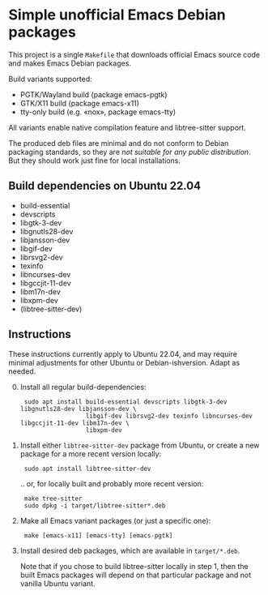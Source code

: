 # Simple unofficial Emacs Debian packages

This project is a single `Makefile` that downloads official Emacs source code
and makes Emacs Debian packages.

Build variants supported:
- PGTK/Wayland build   (package emacs-pgtk)
- GTK/X11 build        (package emacs-x11)
- tty-only build       (e.g. «nox», package emacs-tty)

All variants enable native compilation feature and libtree-sitter support.

The produced deb files are minimal and do not conform to Debian packaging
standards, so they are *not suitable for any public distribution*. But they
should work just fine for local installations.

## Build dependencies on Ubuntu 22.04

- build-essential
- devscripts
- libgtk-3-dev
- libgnutls28-dev
- libjansson-dev
- libgif-dev
- librsvg2-dev
- texinfo
- libncurses-dev
- libgccjit-11-dev
- libm17n-dev
- libxpm-dev
- (libtree-sitter-dev)

## Instructions

These instructions currently apply to Ubuntu 22.04, and may require minimal
adjustments for other Ubuntu or Debian-ishversion. Adapt as needed.

0. Install all regular build-dependencies:

        sudo apt install build-essential devscripts libgtk-3-dev libgnutls28-dev libjansson-dev \
                         libgif-dev librsvg2-dev texinfo libncurses-dev libgccjit-11-dev libm17n-dev \
                         libxpm-dev

1. Install either `libtree-sitter-dev` package from Ubuntu, or create a new package
   for a more recent version locally:

        sudo apt install libtree-sitter-dev
        
   .. or, for locally built and probably more recent version:

        make tree-sitter
        sudo dpkg -i target/libtree-sitter*.deb

2. Make all Emacs variant packages (or just a specific one):

        make [emacs-x11] [emacs-tty] [emacs-pgtk]

3. Install desired deb packages, which are available in `target/*.deb`.

   Note that if you chose to build libtree-sitter locally in step 1, then the
   built Emacs packages will depend on that particular package and not vanilla
   Ubuntu variant.
